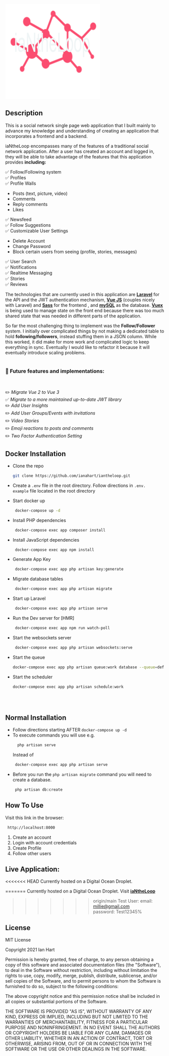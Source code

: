 ![iaNtheLoop logo](/resources/assets/iantheloop_README_logo.png)

## Description


This is a social network single page web application that I built mainly to advance my knowledge and understanding of creating an application that incorporates a frontend and a backend.

iaNtheLoop encompasses many of the features of a traditional social network application. After a user has created an account and logged in, they will be able to take advantage of the features that this application provides **including:**

 ✅ Follow/Following system </br>
 ✅ Profiles</br>
 ✅ Profile Walls</br>
 - Posts (text, picture, video)
 - Comments
 - Reply comments
 - Likes

 ✅ Newsfeed </br>
 ✅ Follow Suggestions </br>
 ✅ Customizable User Settings</br>
 - Delete Account
 - Change Password
 - Block certain users from seeing (profile, stories, messages)

 ✅ User Search </br>
 ✅ Notifications </br>
 ✅ Realtime Messaging </br>
 ✅ Stories </br>
 ✅ Reviews</br>


 The technologies that are currently used in this application are [**Laravel**](https://laravel.com/)  for the API and the JWT authentication mechanism, [**Vue JS**](https://vuejs.org/) (couples nicely with Laravel) and [**Sass**](https://sass-lang.com/) for the frontend , and [**mySQL**](https://www.mysql.com/) as the database. [**Vuex**](https://vuex.vuejs.org/) is being used to manage state on the front end because there was too much shared state that was needed in different parts of the application.

 So far the most challenging thing to implement was the **Follow/Follower** system. I initially over complicated things by not making a dedicated table to hold **following/followers**, instead stuffing them in a JSON column. While this worked, it did make for more work and complicated logic to keep everything in sync. Eventually I would like to refactor it because it will eventually introduce scaling problems.
<br>
<br>
 ### 🔮 Future features and implementations:
<br>

✏️ *Migrate Vue 2 to Vue 3* <br>
✅ *Migrate to a more maintained up-to-date JWT library* <br>
✏️ *Add User Insights* <br>
✏️ *Add User Groups/Events with invitations* <br>
✏️ *Video Stories* <br>
✏️ *Emoji reactions to posts and comments* <br>
✏️ *Two Factor Authentication Setting* <br>







## Docker Installation

- Clone the repo
   ````sh
   git clone https://github.com/ianahart/iantheloop.git
   ````
- Create a ````.env```` file in the root directory. Follow directions in ````.env.        example```` file located in the root directory

- Start docker up
   ````sh
    docker-compose up -d
   ````

- Install PHP dependencies
   ````sh
    docker-compose exec app composer install
   ````
- Install JavaScript dependencies
   ````sh
    docker-compose exec app npm install
   ````

- Generate App Key
    ````sh
     docker-compose exec app php artisan key:generate
   ````
- Migrate database tables
  ````sh
   docker-compose exec app php artisan migrate
  ````
- Start up Laravel
  ````sh
   docker-compose exec app php artisan serve
  ````
- Run the Dev server for [HMR]
  ````sh
   docker-compose exec app npm run watch-poll
  ````
- Start the websockets server
  ````sh
   docker-compose exec app php artisan websockets:serve
  ````
- Start the queue
  ````sh
  docker-compose exec app php artisan queue:work database --queue=default,interactions,stories
  ````
- Start the scheduler
  ````sh
  docker-compose exec app php artisan schedule:work
<br>
<br>

## Normal Installation
- Follow directions starting AFTER ``docker-compose up -d``
- To execute commands you will use e.g.
   ````sh
     php artisan serve
   ````
   Instead of
   ````sh
    docker-compose exec app php artisan serve
   ````
- Before you run the ````php artisan migrate```` command you will need to create a database.
   ````sh
    php artisan db:create
   ````


## How To Use
   Visit this link in the browser:
   ````sh
    http://localhost:8000
   ````

1. Create an account
2. Login with account credentials
3. Create Profile
4. Follow other users

## Live Application:
<<<<<<< HEAD
 Currently hosted on a Digital Ocean Droplet.

=======
 Currently hosted on a Digital Ocean Droplet. Visit [**iaNtheLoop**](https://iaNtheLoop.com/)
 <br>
>>>>>>> origin/main
 Test User:
 email: millie@gmail.com <br>
 password: Test12345%

## License

MIT License

Copyright 2021 Ian Hart

Permission is hereby granted, free of charge, to any person obtaining a copy
of this software and associated documentation files (the "Software"), to deal
in the Software without restriction, including without limitation the rights
to use, copy, modify, merge, publish, distribute, sublicense, and/or sell
copies of the Software, and to permit persons to whom the Software is
furnished to do so, subject to the following conditions:

The above copyright notice and this permission notice shall be included in all
copies or substantial portions of the Software.

THE SOFTWARE IS PROVIDED "AS IS", WITHOUT WARRANTY OF ANY KIND, EXPRESS OR
IMPLIED, INCLUDING BUT NOT LIMITED TO THE WARRANTIES OF MERCHANTABILITY,
FITNESS FOR A PARTICULAR PURPOSE AND NONINFRINGEMENT. IN NO EVENT SHALL THE
AUTHORS OR COPYRIGHT HOLDERS BE LIABLE FOR ANY CLAIM, DAMAGES OR OTHER
LIABILITY, WHETHER IN AN ACTION OF CONTRACT, TORT OR OTHERWISE, ARISING FROM,
OUT OF OR IN CONNECTION WITH THE SOFTWARE OR THE USE OR OTHER DEALINGS IN THE
SOFTWARE.
